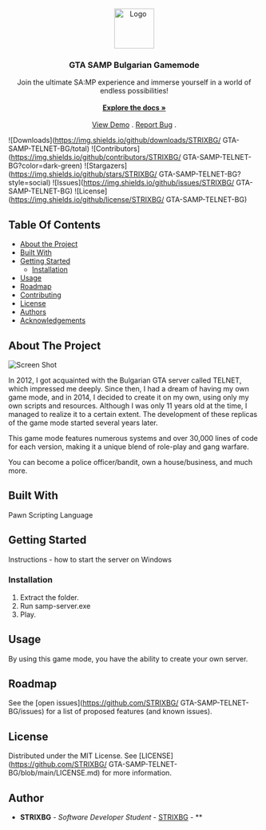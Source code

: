 <br/>
<p align="center">
  <a href="https://github.com/STRIXBG/ GTA-SAMP-TELNET-BG">
    <img src="images/logo.png" alt="Logo" width="80" height="80">
  </a>

  <h3 align="center">GTA SAMP Bulgarian Gamemode</h3>

  <p align="center">
    Join the ultimate SA:MP experience and immerse yourself in a world of endless possibilities!
    <br/>
    <br/>
    <a href="https://github.com/STRIXBG/ GTA-SAMP-TELNET-BG"><strong>Explore the docs »</strong></a>
    <br/>
    <br/>
    <a href="https://github.com/STRIXBG/ GTA-SAMP-TELNET-BG">View Demo</a>
    .
    <a href="https://github.com/STRIXBG/ GTA-SAMP-TELNET-BG/issues">Report Bug</a>
    .
  </p>
</p>

![Downloads](https://img.shields.io/github/downloads/STRIXBG/ GTA-SAMP-TELNET-BG/total) ![Contributors](https://img.shields.io/github/contributors/STRIXBG/ GTA-SAMP-TELNET-BG?color=dark-green) ![Stargazers](https://img.shields.io/github/stars/STRIXBG/ GTA-SAMP-TELNET-BG?style=social) ![Issues](https://img.shields.io/github/issues/STRIXBG/ GTA-SAMP-TELNET-BG) ![License](https://img.shields.io/github/license/STRIXBG/ GTA-SAMP-TELNET-BG) 

## Table Of Contents

* [About the Project](#about-the-project)
* [Built With](#built-with)
* [Getting Started](#getting-started)
  * [Installation](#installation)
* [Usage](#usage)
* [Roadmap](#roadmap)
* [Contributing](#contributing)
* [License](#license)
* [Authors](#authors)
* [Acknowledgements](#acknowledgements)

## About The Project

![Screen Shot](images/screenshot.png)

In 2012, I got acquainted with the Bulgarian GTA server called TELNET, which impressed me deeply. Since then, I had a dream of having my own game mode, and in 2014, I decided to create it on my own, using only my own scripts and resources. Although I was only 11 years old at the time, I managed to realize it to a certain extent. The development of these replicas of the game mode started several years later.

This game mode features numerous systems and over 30,000 lines of code for each version, making it a unique blend of role-play and gang warfare.

You can become a police officer/bandit, own a house/business, and much more.


## Built With

Pawn Scripting Language

## Getting Started

Instructions - how to start the server on Windows

### Installation

1. Extract the folder.
2. Run samp-server.exe
3. Play.

## Usage

By using this game mode, you have the ability to create your own server.

## Roadmap

See the [open issues](https://github.com/STRIXBG/ GTA-SAMP-TELNET-BG/issues) for a list of proposed features (and known issues).

## License

Distributed under the MIT License. See [LICENSE](https://github.com/STRIXBG/ GTA-SAMP-TELNET-BG/blob/main/LICENSE.md) for more information.

## Author

* **STRIXBG** - *Software Developer Student* - [STRIXBG](https://github.com/STRIXBG/) - **
